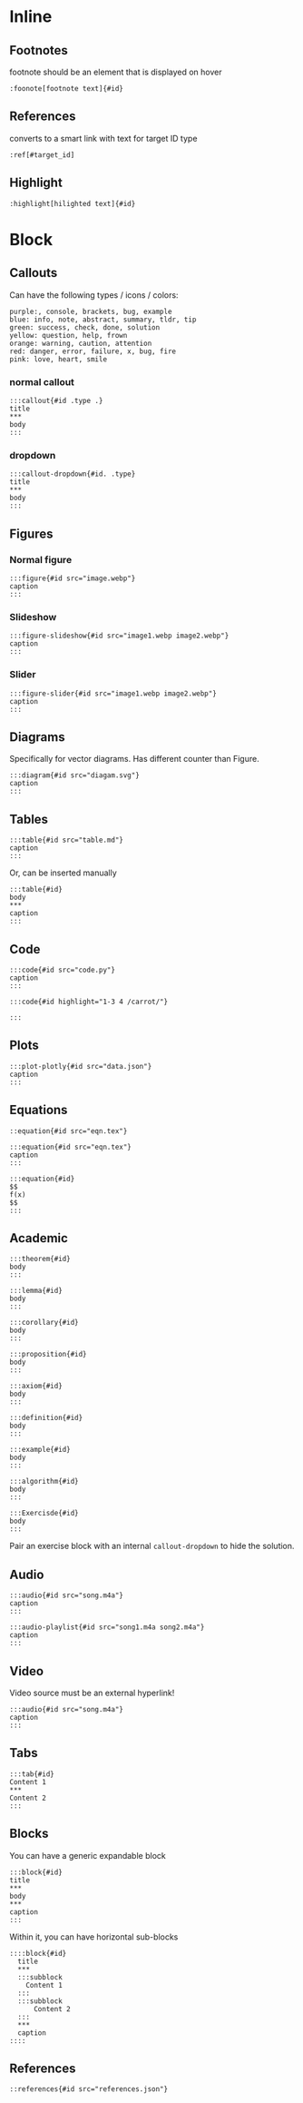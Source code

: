 # Inline

## Footnotes

footnote should be an element that is displayed on hover

```
:foonote[footnote text]{#id}
```

## References

converts to a smart link with text for target ID type

```
:ref[#target_id]
```

## Highlight

`:highlight[hilighted text]{#id}`

# Block

## Callouts

Can have the following types / icons / colors:

```
purple:, console, brackets, bug, example
blue: info, note, abstract, summary, tldr, tip
green: success, check, done, solution
yellow: question, help, frown
orange: warning, caution, attention
red: danger, error, failure, x, bug, fire
pink: love, heart, smile
```

### normal callout

```
:::callout{#id .type .}
title
***
body
:::
```

### dropdown

```
:::callout-dropdown{#id. .type}
title
***
body
:::
```

## Figures

### Normal figure

```
:::figure{#id src="image.webp"}
caption
:::
```

### Slideshow

```
:::figure-slideshow{#id src="image1.webp image2.webp"}
caption
:::
```

### Slider

```
:::figure-slider{#id src="image1.webp image2.webp"}
caption
:::
```

## Diagrams

Specifically for vector diagrams. Has different counter than Figure.

```
:::diagram{#id src="diagam.svg"}
caption
:::
```

## Tables

```
:::table{#id src="table.md"}
caption
:::
```

Or, can be inserted manually

```
:::table{#id}
body
***
caption
:::
```

## Code

```
:::code{#id src="code.py"}
caption
:::
```

```
:::code{#id highlight="1-3 4 /carrot/"}

:::
```



## Plots

```
:::plot-plotly{#id src="data.json"}
caption
:::
```

## Equations

```
::equation{#id src="eqn.tex"}
```

```
:::equation{#id src="eqn.tex"}
caption
:::
```

```
:::equation{#id}
$$
f(x)
$$
:::
```

## Academic

```
:::theorem{#id}
body
:::
```

```
:::lemma{#id}
body
:::
```

```
:::corollary{#id}
body
:::
```

```
:::proposition{#id}
body
:::
```

```
:::axiom{#id}
body
:::
```

```
:::definition{#id}
body
:::
```

```
:::example{#id}
body
:::
```

```
:::algorithm{#id}
body
:::
```

```
:::Exercisde{#id}
body
:::
```

Pair an exercise block with an internal `callout-dropdown` to hide the solution.

## Audio

```
:::audio{#id src="song.m4a"}
caption
:::
```

```
:::audio-playlist{#id src="song1.m4a song2.m4a"}
caption
:::
```

## Video

Video source must be an external hyperlink!

```
:::audio{#id src="song.m4a"}
caption
:::
```

## Tabs

```
:::tab{#id}
Content 1
***
Content 2
:::
```

## Blocks

You can have a generic expandable block

```
:::block{#id}
title
***
body
***
caption
:::
```

Within it, you can have horizontal sub-blocks

```
::::block{#id}
  title
  ***
  :::subblock
  	Content 1
  :::
  :::subblock
	  Content 2
  :::
  ***
  caption
::::
```

## References

```
::references{#id src="references.json"}
```

